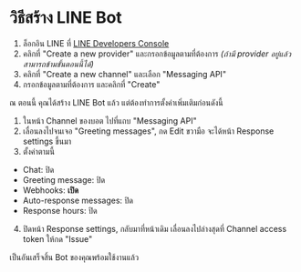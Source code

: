 # วิธีสร้าง LINE Bot

1. ล็อกอิน LINE ที่ [LINE Developers Console](https://developers.line.biz/en/)
2. คลิกที่ "Create a new provider" และกรอกข้อมูลตามที่ต้องการ _(ถ้ามี provider อยู่แล้ว สามารถข้ามขั้นตอนนี้ได้)_
3. คลิกที่ "Create a new channel" และเลือก "Messaging API"
4. กรอกข้อมูลตามที่ต้องการ และคลิกที่ "Create"

ณ ตอนนี้ คุณได้สร้าง LINE Bot แล้ว แต่ต้องทำการตั้งค่าเพิ่มเติมก่อนดังนี้
1. ในหน้า Channel ของบอต ไปที่แถบ "Messaging API"
2. เลื่อนลงไปจนเจอ "Greeting messages", กด Edit ขวามือ จะได้หน้า Response settings ขึ้นมา
3. ตั้งค่าตามนี้
  - Chat: ปิด
  - Greeting message: ปิด
  - Webhooks: **เปิด**
  - Auto-response messages: ปิด
  - Response hours: ปิด
4. ปิดหน้า Response settings, กลับมาที่หน้าเดิม เลื่อนลงไปล่างสุดที่ Channel access token ให้กด "Issue"

เป็นอันเสร็จสิ้น Bot ของคุณพร้อมใช้งานแล้ว
